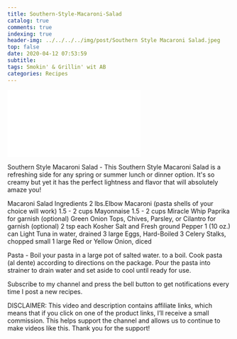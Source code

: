 ```yaml
---
title: Southern-Style-Macaroni-Salad
catalog: true
comments: true
indexing: true
header-img: ../../../../img/post/Southern Style Macaroni Salad.jpeg
top: false
date: 2020-04-12 07:53:59
subtitle:
tags: Smokin' & Grillin' wit AB
categories: Recipes
---
```

<iframe frameborder="0" width="auto" height="auto"
src="//www.dailymotion.com/embed/video/x7t8yau?autoplay=1&mute=1"
allowfullscreen allow="autoplay"></iframe>

Southern Style Macaroni Salad - This Southern Style Macaroni Salad is a refreshing side for any spring or summer lunch or dinner option. It's so creamy but yet it has the perfect lightness and flavor that will absolutely amaze you! 

Macaroni Salad Ingredients
2 lbs.Elbow Macaroni (pasta shells of your choice will work)
1.5 - 2 cups Mayonnaise
1.5 - 2 cups Miracle Whip
Paprika for garnish (optional)
Green Onion Tops, Chives, Parsley, or Cilantro for garnish (optional)
2 tsp each Kosher Salt and Fresh ground Pepper
1 (10 oz.) can Light Tuna in water, drained
3 large Eggs, Hard-Boiled
3 Celery Stalks, chopped small
1 large Red or Yellow Onion, diced

Pasta - Boil your pasta in a large pot of salted water. to a boil. Cook pasta (al dente) according to directions on the package.  Pour the pasta into strainer to drain water and set aside to cool until ready for use.

Subscribe to my channel and press the bell button to get notifications every time I post a new recipes.

DISCLAIMER: This video and description contains affiliate links, which means that if you click on one of the product links, I’ll receive a small commission. This helps support the channel and allows us to continue to make videos like this. Thank you for the support! 

